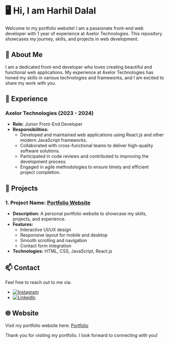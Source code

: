 # 🖥️ Hi, I am Harhil Dalal

Welcome to my portfolio website! I am a passionate front-end web developer with 1 year of experience at Axelor Technologies. This repository showcases my journey, skills, and projects in web development.

## 🚀 About Me

I am a dedicated front-end developer who loves creating beautiful and functional web applications. My experience at Axelor Technologies has honed my skills in various technologies and frameworks, and I am excited to share my work with you.

## 🏢 Experience

### Axelor Technologies (2023 - 2024)

- **Role:** Junior Front-End Developer
- **Responsibilities:**
  - Developed and maintained web applications using React.js and other modern JavaScript frameworks.
  - Collaborated with cross-functional teams to deliver high-quality software solutions.
  - Participated in code reviews and contributed to improving the development process.
  - Engaged in agile methodologies to ensure timely and efficient project completion.

## 💼 Projects

### 1. Project Name: [Portfolio Website](https://bit.ly/4cpeiTG)

- **Description:** A personal portfolio website to showcase my skills, projects, and experience.
- **Features:**
  - Interactive UI/UX design
  - Responsive layout for mobile and desktop
  - Smooth scrolling and navigation
  - Contact form integration
- **Technologies:** HTML, CSS, JavaScript, React.js

<!-- ### 2. Project Name: [Responsive E-Commerce Website](https://your-ecommerce-project-link.com)

- **Description:** A fully responsive e-commerce website built with HTML, CSS, and JavaScript.
- **Features:**
  - User authentication and authorization
  - Product listing and filtering
  - Shopping cart and checkout process
  - Payment gateway integration
- **Technologies:** HTML, CSS, JavaScript, React.js -->

<!-- ### 3. Project Name: [Blog Platform](https://your-blog-platform-link.com)

- **Description:** A blogging platform where users can create, edit, and publish posts.
- **Features:**
  - User authentication and profile management
  - Rich text editor for creating blog posts
  - Comments and likes functionality
  - Admin panel for managing content
- **Technologies:** HTML, CSS, JavaScript, Node.js, Express.js, MongoDB -->

## 📫 Contact

Feel free to reach out to me via:

- [![Instagram](https://img.shields.io/badge/Instagram-E1306C?style=flat&logo=instagram&logoColor=white)](https://www.instagram.com/dalalharshil83)
- [![LinkedIn](https://img.shields.io/badge/LinkedIn-0077B5?style=flat&logo=linkedin&logoColor=white)](https://bit.ly/3RCqSGQ)

## 🌐 Website

Visit my portfolio website here: [Portfolio](https://harshild7.github.io/portfolio/)

Thank you for visiting my portfolio. I look forward to connecting with you!
